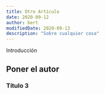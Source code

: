 ```yaml
---
title: Otro Artículo
date: 2020-09-12
author: bert
modifiedDate: 2020-09-13
description: "Sobre cualquier cosa"
---
```


Introducción

## Poner el autor


### Título 3

